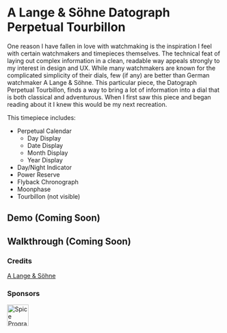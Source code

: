 # A Lange & Söhne Datograph Perpetual Tourbillon

One reason I have fallen in love with watchmaking is the inspiration I feel with certain watchmakers and timepieces themselves. The technical feat of laying out complex information in a clean, readable way appeals strongly to my interest in design and UX. While many watchmakers are known for the complicated simplicity of their dials, few (if any) are better than German watchmaker A Lange & Söhne. This particular piece, the Datograph Perpetual Tourbillon, finds a way to bring a lot of information into a dial that is both classical and adventurous. When I first saw this piece and began reading about it I knew this would be my next recreation.

This timepiece includes:

- Perpetual Calendar
  - Day Display
  - Date Display
  - Month Display
  - Year Display
- Day/Night Indicator
- Power Reserve
- Flyback Chronograph
- Moonphase
- Tourbillon (not visible)

## Demo (Coming Soon)

## Walkthrough (Coming Soon)

### Credits
[A Lange & Söhne](https://www.alange-soehne.com)

### Sponsors
[<img src="https://spiceprogram.org/assets/img/chilicorn_sticker.svg" width="50" alt="Spice Program - Futurice">](https://spiceprogram.org/)